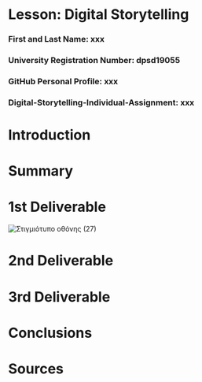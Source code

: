 # Lesson: Digital Storytelling

### First and Last Name: xxx
### University Registration Number: dpsd19055
### GitHub Personal Profile: xxx
### Digital-Storytelling-Individual-Assignment: xxx

# Introduction



# Summary


# 1st Deliverable
![Στιγμιότυπο οθόνης (27)](https://user-images.githubusercontent.com/101402260/227616538-867cffc9-7b8b-4a41-8faf-afd8145cc656.png)




# 2nd Deliverable


# 3rd Deliverable 


# Conclusions


# Sources

